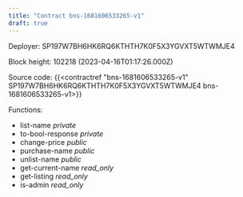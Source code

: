 ```yaml
---
title: "Contract bns-1681606533265-v1"
draft: true
---
```

Deployer: SP197W7BH6HK6RQ6KTHTH7K0F5X3YGVXT5WTWMJE4


 



Block height: 102218 (2023-04-16T01:17:26.000Z)

Source code: {{<contractref "bns-1681606533265-v1" SP197W7BH6HK6RQ6KTHTH7K0F5X3YGVXT5WTWMJE4 bns-1681606533265-v1>}}

Functions:

* list-name _private_
* to-bool-response _private_
* change-price _public_
* purchase-name _public_
* unlist-name _public_
* get-current-name _read_only_
* get-listing _read_only_
* is-admin _read_only_
